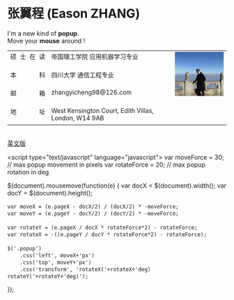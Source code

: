 <head>
    <meta charset="UTF-8">
    <style>
        span{
            width: 80px;
            text-align: justify;
            float: left;
        }
        span:after{
            content:'.';
            width: 100%;
            display: inline-block;
            overflow: hidden;
            height: 0;
        html, body { height: 100%; }
        body {
            margin: 0;
            background: radial-gradient(#666, #222);
            overflow: hidden;
        }
        .moving-zone {
            position: absolute;
            top:50%; left:50%;
            width:300px; height:120px;
            margin: -60px 0 0 -150px;
            perspective: 800px;
        }
        .popup {
            position: absolute;
            width:300px;
            padding: 10px;
            box-sizing: border-box;
            border-radius: 20px 0 20px 0;
            cursor: pointer;
            transform-style: preserve-3d;
            background: -webkit-linear-gradient(top left, white 50%, coral 50%);
            background:    -moz-linear-gradient(top left, white 50%, coral 50%);
            background:     -ms-linear-gradient(top left, white 50%, coral 50%);
            background:      -o-linear-gradient(top left, white 50%, coral 50%);
            background:         linear-gradient(top left, white 50%, coral 50%);
        }
        .popup:before {
            content: '';
            position: absolute;
            left:5%; top:5%;
            width:90%; height:90%;
            border-radius: inherit;
            background: rgba(0,0,0,.1);
            box-shadow: 0 0 40px 20px rgba(0,0,0,.1);
            transform: translateZ(-100px);
        }
        .popup-content {
            background: #444;
            padding: 20px;
            box-sizing: border-box;
            border-radius: 10px 0 10px 0;
        }
        .popup-text {
            color: white;
            font-family: 'Roboto', sans-serif;
            font-size: 20px;
            line-height: 30px;
            font-weight: 100;
            text-align: center;
            transform: translateZ(15px);
        }
        .popup-text b {
            color: coral;
            font-weight: 300;
        }
        }
    </style>
</head>

# 张翼程 (Eason ZHANG)

<div class="moving-zone">
    <div class="popup">
        <div class="popup-content">
            <div class="popup-text">
                I'm a new kind of <b>popup</b>.<br/>
                Move your <b>mouse</b> around !
            </div>
        </div>
    </div>
</div>

<body>
<table border="0" align = "center">
  <tr height="40px" valign="top">
    <td><span>硕士在读</span></td>
    <td>帝国理工学院 应用机器学习专业</td>
    <td rowspan="4" width = "25%"><img src="profile.jpg" width="100%"> </td>
  </tr>
  <tr height="40px" valign="top">
    <td><span>本科</span></td>
    <td>四川大学 通信工程专业</td>
  </tr>
  <tr height="40px" valign="top">
    <td><span>邮箱</span></td>
    <td> zhangyicheng98@126.com</td>

  </tr>
  <tr height="40px" valign="top">
    <td><span>地址</span></td>
    <td>West Kensington Court, Edith Villas, London, W14 9AB</td>
  </tr>
</table>
<br>
<a href="index-en.html">英文版</a><br>


<script type="text/javascript" language="javascript">
var moveForce = 30; // max popup movement in pixels
var rotateForce = 20; // max popup rotation in deg

$(document).mousemove(function(e) {
    var docX = $(document).width();
    var docY = $(document).height();
    
    var moveX = (e.pageX - docX/2) / (docX/2) * -moveForce;
    var moveY = (e.pageY - docY/2) / (docY/2) * -moveForce;
    
    var rotateY = (e.pageX / docX * rotateForce*2) - rotateForce;
    var rotateX = -((e.pageY / docY * rotateForce*2) - rotateForce);
    
    $('.popup')
        .css('left', moveX+'px')
        .css('top', moveY+'px')
        .css('transform', 'rotateX('+rotateX+'deg) rotateY('+rotateY+'deg)');
});
</script>
</body>
